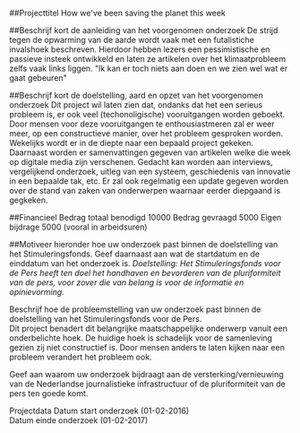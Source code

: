 ##Projecttitel
How we've been saving the planet this week

##Beschrijf kort de aanleiding van het voorgenomen onderzoek
De strijd tegen de opwarming van de aarde wordt vaak met een futalistiche invalshoek beschreven. Hierdoor hebben lezers een pessimistische en passieve insteek ontwikkeld en laten ze artikelen over het klimaatprobleem zelfs vaak links liggen. "Ik kan er toch niets aan doen en we zien wel wat er gaat gebeuren"

##Beschrijf kort de doelstelling, aard en opzet van het voorgenomen onderzoek
Dit project wil laten zien dat, ondanks dat het een serieus probleem is, er ook veel (techonoligische) vooruitgangen worden geboekt. Door mensen voor deze vooruitgangen te enthousiastmeren zal er weer meer, op een constructieve manier, over het probleem gesproken worden.
Wekelijks wordt er in de diepte naar een bepaald project gekeken. Daarnaast worden er samenvattingen gegeven van artikelen welke die week op digitale media zijn verschenen.
Gedacht kan worden aan interviews, vergelijkend onderzoek, uitleg van een systeem, geschiedenis van innovatie in een bepaalde tak, etc.
Er zal ook regelmatig een update gegeven worden over de stand van zaken van onderwerpen waarnaar eerder diepgaand is gegkeken.

##Financieel
Bedrag totaal benodigd  10000
Bedrag gevraagd  5000
Eigen bijdrage 5000 (vooral in arbeidsuren)

##Motiveer hieronder hoe uw onderzoek past binnen de doelstelling van het Stimuleringsfonds. Geef daarnaast aan wat de startdatum en  de einddatum van het onderzoek is.
*Doelstelling: Het Stimuleringsfonds voor de Pers heeft ten doel het handhaven en bevorderen van de pluriformiteit van de pers, voor zover die van belang is voor de informatie en opinievorming.*

Beschrijf hoe de probleemstelling van uw onderzoek past binnen de doelstelling van het Stimuleringsfonds voor de Pers.	   	
Dit project benadert dit belangrijke maatschappelijke onderwerp vanuit een onderbelichte hoek. De huidige hoek is schadelijk voor de samenleving gezien zij niet constructief is. Door mensen anders te laten kijken naar een probleem verandert het probleem ook.

Geef aan waarom uw onderzoek bijdraagt aan de versterking/vernieuwing van de Nederlandse journalistieke infrastructuur of de pluriformiteit van de pers ten goede komt.	   	




Projectdata
Datum start onderzoek (01-02-2016)	   	
Datum einde onderzoek (01-02-2017)	   	
